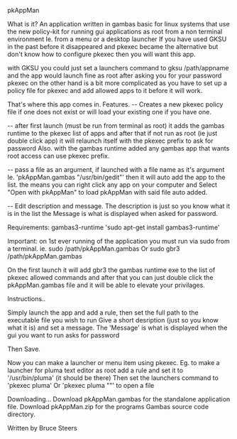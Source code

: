
pkAppMan

What is it?
An application written in gambas basic for linux systems that use the new
policy-kit for running gui applications as root from a non terminal environment
Ie. from a menu or a desktop launcher
If you have used GKSU in the past before it disappeared 
and pkexec became the alternative but don't know how to
configure pkexec then you will want this app.

with GKSU you could just set a launchers command to 
gksu /path/appname
and the app would launch fine as root after asking you for your password
pkexec on the other hand is a bit more complicated as you have to set up
a policy file for pkexec and add allowed apps to it before it will work.

That's where this app comes in.
Features.
-- Creates a new pkexec policy file if one does not exist or will
load your existing one if you have one.

-- after first launch (must be run from terminal as root)
it adds the gambas runtime to the pkexec list of apps and
after that if not run as root (ie just double click app) it will 
relaunch itself with the pkexec prefix to ask for password
 Also. with the gambas runtime added any gambas app that wants
root access can use pkexec prefix.

-- pass a file as an argument, if launched with a file name as 
it's argument Ie. 'pkAppMan.gambas "/usr/bin/gedit"' then it will
auto add the app to the list. the means you can right click any app
on your computer and Select "Open with pkAppMan" to load pkAppMan 
with said file auto added.

-- Edit description and message.
The description is just so you know what it is in the list
the Message is what is displayed when asked for password.


Requirements:
gambas3-runtime
'sudo apt-get install gambas3-runtime'

Important: on 1st ever running of the application you must run via sudo from a terminal.
ie.
sudo /path/pkAppMan.gambas
Or
sudo gbr3 /path/pkAppMan.gambas

On the first launch it will add gbr3 the gambas runtime exe
to the list of pkexec allowed commands and after that you can just 
double click the pkAppMan.gambas file and it will be able to
elevate your privilages.

Instructions..

Simply launch the app and add a rule, then set the full path to the executable file you wish to run
Give a short desription (just so you know what it is) and set a message.
The 'Message' is what is displayed when the gui you want to run asks for password

Then Save.

Now you can make a launcher or menu item using pkexec.
Eg. to make a launcher for pluma text editor as root
add a rule and set it to '/usr/bin/pluma' (it should be there)
Then set the launchers command to 'pkexec pluma'
Or 'pkexec pluma "<path to file>"' to open a file

Downloading...
Download pkAppMan.gambas for the standalone application file.
Download pkAppMan.zip for the programs Gambas source code directory.


Written by Bruce Steers
